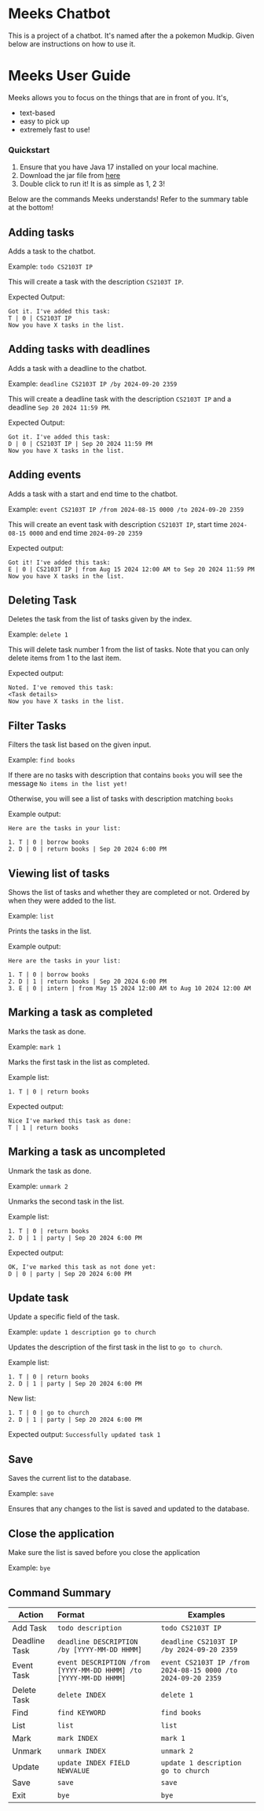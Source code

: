 # Meeks Chatbot

This is a project of a chatbot. It's named after the a pokemon Mudkip. Given below are instructions on how to use it.

# Meeks User Guide

Meeks allows you to focus on the things that are in front of you. It's,

- text-based
- easy to pick up
- extremely fast to use!

### Quickstart
1. Ensure that you have Java 17 installed on your local machine.
2. Download the jar file from [here](../build/libs/meeks.jar)
3. Double click to run it! It is as simple as 1, 2 3!

Below are the commands Meeks understands! Refer to the summary table at the bottom!


## Adding tasks

Adds a task to the chatbot.

Example: `todo CS2103T IP`

This will create a task with the description `CS2103T IP`.

Expected Output:
```
Got it. I've added this task:
T | 0 | CS2103T IP 
Now you have X tasks in the list.
```

## Adding tasks with deadlines

Adds a task with a deadline to the chatbot.

Example: `deadline CS2103T IP /by 2024-09-20 2359`

This will create a deadline task with the description `CS2103T IP` and a deadline `Sep 20 2024 11:59 PM`.

Expected Output:
```
Got it. I've added this task:
D | 0 | CS2103T IP | Sep 20 2024 11:59 PM
Now you have X tasks in the list.
```

## Adding events

Adds a task with a start and end time to the chatbot.

Example: `event CS2103T IP /from 2024-08-15 0000 /to 2024-09-20 2359`

This will create an event task with description `CS2103T IP`, start time `2024-08-15 0000` and end time `2024-09-20 2359`

Expected output:
```
Got it! I've added this task:
E | 0 | CS2103T IP | from Aug 15 2024 12:00 AM to Sep 20 2024 11:59 PM
Now you have X tasks in the list.
```

## Deleting Task

Deletes the task from the list of tasks given by the index.

Example: `delete 1`

This will delete task number 1 from the list of tasks. Note that you can only delete items from 1 to the last item.

Expected output:
```
Noted. I've removed this task:
<Task details>
Now you have X tasks in the list.
```


## Filter Tasks

Filters the task list based on the given input.

Example: `find books`

If there are no tasks with description that contains `books` you will see the message
```No items in the list yet!```

Otherwise, you will see a list of tasks with description matching `books`

Example output:
```
Here are the tasks in your list: 

1. T | 0 | borrow books
2. D | 0 | return books | Sep 20 2024 6:00 PM
```

## Viewing list of tasks

Shows the list of tasks and whether they are completed or not. Ordered by when they were added to the list.

Example: `list`

Prints the tasks in the list.

Example output:
```
Here are the tasks in your list: 

1. T | 0 | borrow books
2. D | 1 | return books | Sep 20 2024 6:00 PM
3. E | 0 | intern | from May 15 2024 12:00 AM to Aug 10 2024 12:00 AM
```

## Marking a task as completed

Marks the task as done.

Example: `mark 1`

Marks the first task in the list as completed.

Example list:
```
1. T | 0 | return books
```
Expected output:
```
Nice I've marked this task as done:
T | 1 | return books
```

## Marking a task as uncompleted

Unmark the task as done.

Example: `unmark 2`

Unmarks the second task in the list.

Example list:
```
1. T | 0 | return books
2. D | 1 | party | Sep 20 2024 6:00 PM
```
Expected output:
```
OK, I've marked this task as not done yet:
D | 0 | party | Sep 20 2024 6:00 PM
```

## Update task

Update a specific field of the task.

Example: `update 1 description go to church`

Updates the description of the first task in the list to `go to church`.

Example list:
```
1. T | 0 | return books
2. D | 1 | party | Sep 20 2024 6:00 PM
```

New list:
```
1. T | 0 | go to church
2. D | 1 | party | Sep 20 2024 6:00 PM
```

Expected output: `Successfully updated task 1`

## Save

Saves the current list to the database.

Example: `save`

Ensures that any changes to the list is saved and updated to the database.

## Close the application

Make sure the list is saved before you close the application

Example: `bye`

## Command Summary

| Action        | Format                                                            | Examples                                                     |
|---------------|:------------------------------------------------------------------|--------------------------------------------------------------|
| Add Task      | `todo description`                                                | `todo CS2103T IP`                                            |
| Deadline Task | `deadline DESCRIPTION /by [YYYY-MM-DD HHMM]`                      | `deadline CS2103T IP /by 2024-09-20 2359`                    |
| Event Task    | `event DESCRIPTION /from [YYYY-MM-DD HHMM] /to [YYYY-MM-DD HHMM]` | `event CS2103T IP /from 2024-08-15 0000 /to 2024-09-20 2359` |
| Delete Task   | `delete INDEX`                                                    | `delete 1`                                                   |
| Find          | `find KEYWORD`                                                    | `find books`                                                 |
| List          | `list`                                                            | `list`                                                       |
| Mark          | `mark INDEX`                                                      | `mark 1`                                                     |
| Unmark        | `unmark INDEX`                                                    | `unmark 2`                                                   |
| Update        | `update INDEX FIELD NEWVALUE`                                     | `update 1 description go to church`                          |
| Save          | `save`                                                            | `save`                                                       |
| Exit          | `bye`                                                             | `bye`                                                        |
    

